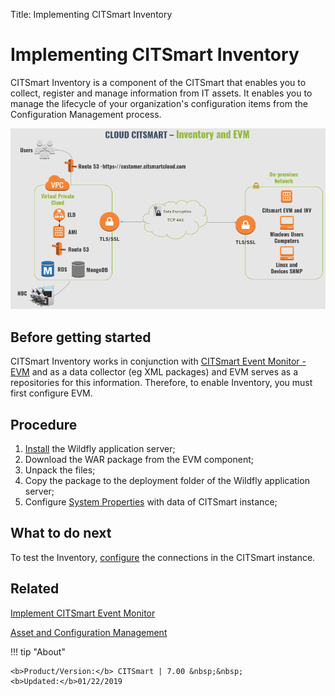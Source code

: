 Title: Implementing CITSmart Inventory

# Implementing CITSmart Inventory

CITSmart Inventory is a component of the CITSmart that enables you to collect, register and manage information from IT assets. It enables you to manage the lifecycle of your organization's configuration items from the Configuration Management process.  

![Architecture INV and EVM](images/cloud-arch-inv-evm.png)

## Before getting started

CITSmart Inventory works in conjunction with [CITSmart Event Monitor - EVM][1] and as a data collector (eg XML packages) and EVM serves as a repositories for this information. Therefore, to enable Inventory, you must first configure EVM.  


## Procedure

1. [Install][2] the Wildfly application server;
2. Download the WAR package from the EVM component;  
3. Unpack the files;  
4. Copy the package to the deployment folder of the Wildfly application server;  
5. Configure [System Properties][3] with data of CITSmart instance;

## What to do next

To test the Inventory, [configure][4] the connections in the CITSmart instance.

## Related

[Implement CITSmart Event Monitor][5]

[Asset and Configuration Management][6]


!!! tip "About"

    <b>Product/Version:</b> CITSmart | 7.00 &nbsp;&nbsp;
    <b>Updated:</b>01/22/2019


[1]:/en-us/citsmart-7/additional-features/add-ons/event-monitor.html
[2]:/en-us/citsmart-7/get-started/installation-and-upgrade/perform-installation.html
[3]:/en-us/citsmart-7/get-started/installation-and-upgrade/perform-installation.html#configure-system-properties
[4]:/en-us/citsmart-7/processes/event/configuration/set-inventory-connection.html
[5]:/en-us/citsmart-7/additional-features/add-ons/event-monitor.html
[6]:/en-us/citsmart-7/processes/configuration/overview.html
